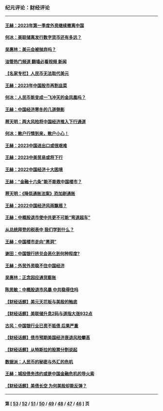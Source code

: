 ### 纪元评论：财经评论
---
#### [王赫：2023年第一季度外资继续撤离中国](../../pages/nsc1026/n13988870.md?06040330) 
#### [何冰：美联储离发行数字货币还有多远？](../../pages/nsc1026/n13986109.md?06040330) 
#### [吴惠林：美元会被抛弃吗？](../../pages/nsc1026/n13984087.md?06040330) 
#### [油管热门频道 翻墙必看视频 新闻](ok?06040330)
#### [【名家专栏】人民币无法取代美元](../../pages/nsc1026/n13974270.md?06040330) 
#### [王赫：2023年中国股市再割韭菜](../../pages/nsc1026/n13965334.md?06040330) 
#### [何冰：人民币能变成一飞冲天的金凤凰吗？](../../pages/nsc1026/n13964999.md?06040330) 
#### [王赫：中国经济寒冬的几道侧影](../../pages/nsc1026/n13932953.md?06040330) 
#### [蒋天明：两大风险将中国经济推入下行通道](../../pages/nsc1026/n13929820.md?06040330) 
#### [何冰：散户行情到来，散户小心！](../../pages/nsc1026/n13928308.md?06040330) 
#### [王赫：2023中国进出口或很艰难](../../pages/nsc1026/n13911515.md?06040330) 
#### [王赫：2023中美贸易或将下行](../../pages/nsc1026/n13899005.md?06040330) 
#### [王赫：2022中国经济十大困境](../../pages/nsc1026/n13883766.md?06040330) 
#### [王赫：“金融十六条”能不能救中国楼市？](../../pages/nsc1026/n13868431.md?06040330) 
#### [蒋天明：《降低通胀法案》恐加剧通胀](../../pages/nsc1026/n13806996.md?06040330) 
#### [王赫：2022中国经济风雨飘摇？](../../pages/nsc1026/n13803207.md?06040330) 
#### [王赫：中概股退市使中共更不可能“弯道超车”](../../pages/nsc1026/n13802858.md?06040330) 
#### [从总统拜登的税表中 我们学到什么？](../../pages/nsc1026/n13773081.md?06040330) 
#### [王赫：中国楼市走向“黑洞”](../../pages/nsc1026/n13770647.md?06040330) 
#### [谢田：中国银行挤兑会恶化到何种程度?](../../pages/nsc1026/n13766965.md?06040330) 
#### [王赫：外贸外资稳不住中国经济](../../pages/nsc1026/n13753933.md?06040330) 
#### [吴惠林：正念因应通货膨胀](../../pages/nsc1026/n13750350.md?06040330) 
#### [陈思敏：中概股退市风暴 中共稳得住吗](../../pages/nsc1026/n13738978.md?06040330) 
#### [【财经话题】美元天花板与美股的触底](../../pages/nsc1026/n13736495.md?06040330) 
#### [【财经话题】美联储升息2码与道指大涨932点](../../pages/nsc1026/n13727377.md?06040330) 
#### [古风：中国银行业已资不抵债 后果严重](../../pages/nsc1026/n13726111.md?06040330) 
#### [【财经话题】债市预期美国经济衰退风险攀高](../../pages/nsc1026/n13698043.md?06040330) 
#### [【财经话题】从特斯拉的股票分割说起](../../pages/nsc1026/n13679733.md?06040330) 
#### [数据派：人民币的秘密与外汇的危机](../../pages/nsc1026/n13667092.md?06040330) 
#### [王赫：城投债务违约或是中国金融危机的导火索](../../pages/nsc1026/n13665322.md?06040330) 
#### [【财经话题】美债长空 为何美股却能反弹？](../../pages/nsc1026/n13665895.md?06040330) 

---
#### 第 [ [53](./53.md?06040330) / [52](./52.md?06040330) / [51](./51.md?06040330) / [50](./50.md?06040330) / [49](./49.md?06040330) / [48](./48.md?06040330) / [47](./47.md?06040330) / [46](./46.md?06040330) ] 页
